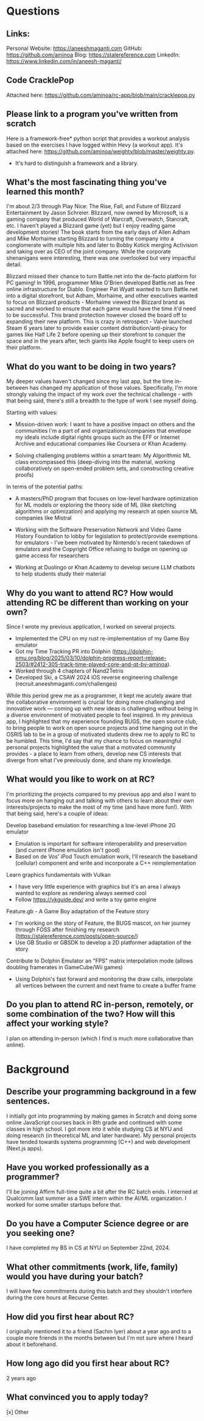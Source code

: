 # Questions 

## Links:

Personal Website: https://aneeshmaganti.com
GitHub: https://github.com/aminoa
Blog: https://stalereference.com
LinkedIn: https://www.linkedin.com/in/aneesh-maganti/

## Code CracklePop

Attached here: https://github.com/aminoa/rc-app/blob/main/cracklepop.py

## Please link to a program you've written from scratch

Here is a framework-free* python script that provides a workout analysis based on the exercises I have logged within Hevy (a workout app). It's attached here: https://github.com/aminoa/weighty/blob/master/weighty.py.

* It's hard to distinguish a framework and a library.

## What's the most fascinating thing you've learned this month?

I'm about 2/3 through Play Nice: The Rise, Fall, and Future of Blizzard Entertainment by Jason Schreier. Blizzard, now owned by Microsoft, is a gaming company that produced World of Warcraft, Overwatch, Starcraft, etc. I haven't played a Blizzard game (yet) but I enjoy reading game development stories! The book starts from the early days of Allen Adham and Mike Morhaime starting Blizzard to turning the company into a conglomerate with multiple hits and later to Bobby Kotick merging Activision and taking over as CEO of the joint company. While the corporate shenanigans were interesting, there was one overlooked but very impactful detail. 

Blizzard missed their chance to turn Battle.net into the de-facto platform for PC gaming! In 1996, programmer Mike O'Brien developed Battle.net as free online infrastructure for Diablo. Engineer Pat Wyatt wanted to turn Battle.net into a digital storefront, but Adham, Morhaime, and other executives wanted to focus on Blizzard products - Morhaime viewed the Blizzard brand as sacred and worked to ensure that each game would have the time it'd need to be successful. This brand protection however closed the board off to expanding their new platform. This is crazy in retrospect - Valve launched Steam 6 years later to provide easier content distribution/anti-piracy for games like Half Life 2 before opening up their storefront to conquer the space and in the years after, tech giants like Apple fought to keep users on their platform.

## What do you want to be doing in two years?

My deeper values haven't changed since my last app, but the time in-between has changed my application of those values. Specifically, I'm more strongly valuing the impact of my work over the technical challenge - with that being said, there's still a breadth to the type of work I see myself doing. 

Starting with values:

- Mission-driven work: I want to have a positive impact on others and the communities I'm a part of and organizations/companies that envelope my ideals include digital rights groups such as the EFF or Internet Archive and educational companies like Coursera or Khan Academy.

- Solving challenging problems within a smart team: My Algorithmic ML class encompassed this (deep-diving into the material, working collaboratively on open-ended problem sets, and constructing creative proofs)

In terms of the potential paths:

- A masters/PhD program that focuses on low-level hardware optimization for ML models or exploring the theory side of ML (like sketching algorithms or optimization) and applying my research at open source ML companies like Mistral

- Working with the Software Preservation Network and Video Game History Foundation to lobby for legislation to protect/provide exemptions for emulators - I've been motivated by Nintendo's recent takedown of emulators and the Copyright Office refusing to budge on opening up game access for researchers

- Working at Duolingo or Khan Academy to develop secure LLM chatbots to help students study their material

## Why do you want to attend RC? How would attending RC be different than working on your own?

Since I wrote my previous application, I worked on several projects.

- Implemented the CPU on my rust re-implementation of my Game Boy emulator 
- Got my Time Tracking PR into Dolphin (https://dolphin-emu.org/blog/2025/03/10/dolphin-progress-report-release-2503/#2412-305-track-time-played-core-and-qt-by-aminoa).
- Worked through 4 chapters of Nand2Tetris
- Developed Ski, a CSAW 2024 iOS reverse engineering challenge (recruit.aneeshmaganti.com/challenges)

While this period grew me as a programmer, it kept me acutely aware that the collaborative environment is crucial for doing more challenging and innovative work — coming up with new ideas is challenging without being in a diverse environment of motivated people to feel inspired. In my previous app, I highlighted that my experience founding BUGS, the open source club, to bring people to work on open source projects and time hanging out in the OSRIS lab to be in a group of motivated students drew me to apply to RC to be humbled. This time, I'd say that my chance to focus on meaningful personal projects highlighted the value that a motivated community provides - a place to learn from others, develop new CS interests that diverge from what I've previously done, and share my knowledge.

## What would you like to work on at RC?

I'm prioritizing the projects compared to my previous app and also I want to focus more on hanging out and talking with others to learn about their own interests/projects to make the most of my time (and have more fun!). With that being said, here's a couple of ideas:

Develop baseband emulation for researching a low-level iPhone 2G emulator
- Emulation is important for software interoperability and preservation (and current iPhone emulation isn't good)
- Based on de Vos' iPod Touch emulation work, I'll research the baseband (cellular) component and write and incorporate a C++ reimplementation

Learn graphics fundamentals with Vulkan
- I have very little experience with graphics but it's an area I always wanted to explore as rendering always seemed cool 
- Follow https://vkguide.dev/ and write a toy game engine

Feature.gb - A Game Boy adaptation of the Feature story
- I'm working on the story of Feature, the BUGS mascot, on her journey through FOSS after finishing my research (https://stalereference.com/posts/open-source/)
- Use GB Studio or GBSDK to develop a 2D platformer adaptation of the story

Contribute to Dolphin Emulator an "FPS" matrix interpolation mode (allows doubling framerates in GameCube/Wii games)
- Using Dolphin's fast forward and monitoring the draw calls, interpolate all vertices between the current and next frame to create a buffer frame

## Do you plan to attend RC in-person, remotely, or some combination of the two? How will this affect your working style?

I plan on attending in-person (which I find is much more collaborative than online). 

# Background

## Describe your programming background in a few sentences.

I initially got into programming by making games in Scratch and doing some online JavaScript courses back in 8th grade and continued with some classes in high school. I got more into it while studying CS at NYU and doing research (in theoretical ML and later hardware). My personal projects have tended towards systems programming (C++) and web development (Next.js apps).

## Have you worked professionally as a programmer?

I'll be joining Affirm full-time quite a bit after the RC batch ends. I interned at Qualcomm last summer as a SWE intern within the AI/ML organization. I worked for some smaller startups before that. 

## Do you have a Computer Science degree or are you seeking one?

I have completed my BS in CS at NYU on September 22nd, 2024.

## What other commitments (work, life, family) would you have during your batch?

I will have few commitments during this batch and they shouldn't interfere during the core hours at Recurse Center.

## How did you first hear about RC?

I originally mentioned it to a friend (Sachin Iyer) about a year ago and to a couple more friends in the months between but I'm not sure where I heard about it beforehand.

## How long ago did you first hear about RC?

2 years ago

## What convinced you to apply today?

[x] Other